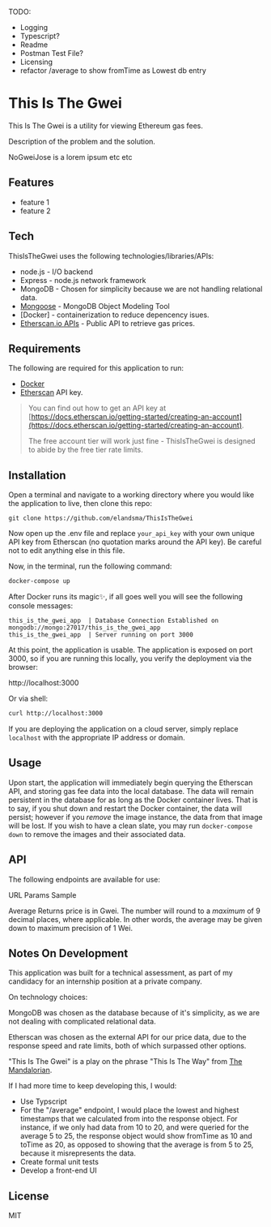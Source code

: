 TODO:
- Logging
- Typescript?
- Readme
- Postman Test File?
- Licensing
- refactor /average to show fromTime as Lowest db entry

# This Is The Gwei

This Is The Gwei is a utility for viewing Ethereum gas fees.

Description of the problem and the solution.

NoGweiJose is a lorem ipsum etc etc


## Features

- feature 1
- feature 2


## Tech

ThisIsTheGwei uses the following technologies/libraries/APIs:


- node.js - I/O backend
- Express - node.js network framework
- MongoDB - Chosen for simplicity because we are not handling relational data.
- [Mongoose](https://github.com/Automattic/mongoose) - MongoDB Object Modeling Tool
- [Docker] - containerization to reduce depencency isues.
- [Etherscan.io APIs](https://etherscan.io/) - Public API to retrieve gas prices.


## Requirements
The following are required for this application to run:

- [Docker](http://docker.com) 
- [Etherscan](https://etherscan.io/) API key. 
>You can find out how to get an API key at [https://docs.etherscan.io/getting-started/creating-an-account](https://docs.etherscan.io/getting-started/creating-an-account).
>
> The free account tier will work just fine - ThisIsTheGwei is designed to abide by the free tier rate limits.

## Installation

Open a terminal and navigate to a working directory where you would like the application to live, then clone this repo:
```shell
git clone https://github.com/elandsma/ThisIsTheGwei
```

Now open up the .env file and replace `your_api_key` with your own unique API key from Etherscan (no quotation marks around the API key). Be careful not to edit anything else in this file.

Now, in the terminal, run the following command:
```sh
docker-compose up
```

After Docker runs its magic✨, if all goes well you will see the following console messages:

```console
this_is_the_gwei_app  | Database Connection Established on mongodb://mongo:27017/this_is_the_gwei_app
this_is_the_gwei_app  | Server running on port 3000
```

 At this point, the application is usable. The application is exposed on port 3000, so if you are running this locally, you verify the deployment via the browser:

http://localhost:3000

Or via shell:
```sh
curl http://localhost:3000
```

If you are deploying the application on a cloud server, simply replace `localhost` with the appropriate IP address or domain.



## Usage

Upon start, the application will immediately begin querying the Etherscan API, and storing gas fee data into the local database.
The data will remain persistent in the database for as long as the Docker container lives. That is to say, if you shut down and restart the Docker container, the data will persist; however if you *remove* the image instance, the data from that image will be lost. If you wish to have a clean slate, you may run ```docker-compose down``` to remove the images and their associated data.



## API
The following endpoints are available for use:


URL
Params
Sample




Average Returns price is in Gwei. The number will round to a *maximum* of 9 decimal places, where applicable. In other words, the average may be given down to maximum precision of 1 Wei. 


## Notes On Development

This application was built for a technical assessment, as part of my candidacy for an internship position at a private company.

On technology choices:

MongoDB was chosen as the database because of it's simplicity, as we are not dealing with complicated relational data.

Etherscan was chosen as the external API for our price data, due to the response speed and rate limits, both of which surpassed other options. 

"This Is The Gwei" is a play on the phrase "This Is The Way" from [The Mandalorian](https://en.wikipedia.org/wiki/The_Mandalorian). 

If I had more time to keep developing this, I would:
- Use Typscript
- For the "/average" endpoint, I would place the lowest and highest timestamps that we calculated from into the response object. For instance, if we only had data from 10 to 20, and were queried for the average 5 to 25, the response object would show fromTime as 10 and toTime as 20, as opposed to showing that the average is from 5 to 25, because it misrepresents the data.
- Create formal unit tests
- Develop a front-end UI


## License

MIT

